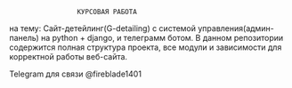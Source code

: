                                         
					 КУРСОВАЯ РАБОТА
на тему: Сайт-детейлинг(G-detailing) с системой          управления(админ-панель) на python + django, и 
		      телеграмм ботом.
В данном репозитории содержится полная структура проекта, все модули и зависимости для корректной работы веб-сайта.















Telegram для связи @fireblade1401
